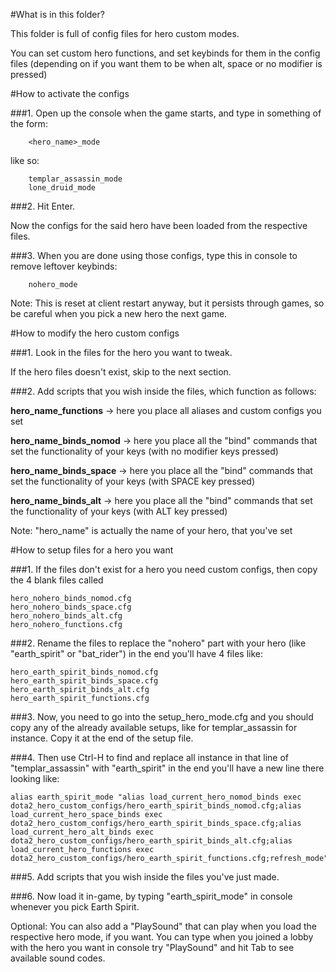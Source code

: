 #What is in this folder?

This folder is full of config files for hero custom modes. 

You can set custom hero functions, and set keybinds for them in the config files 
(depending on if you want them to be when alt, space or no modifier is pressed)



#How to activate the configs

###1. Open up the console when the game starts, and type in something of the form:

```
	<hero_name>_mode
```

like so:

```
	templar_assassin_mode
	lone_druid_mode
```

###2. Hit Enter.

Now the configs for the said hero have been loaded from the respective files.
	
###3. When you are done using those configs, type this in console to remove leftover keybinds:

```
	nohero_mode
```

Note: This is reset at client restart anyway, but it persists through games, so be careful when you pick a new hero the next game.

#How to modify the hero custom configs

###1. Look in the files for the hero you want to tweak. 

If the hero files doesn't exist, skip to the next section.

###2. Add scripts that you wish inside the files, which function as follows:

**hero_name_functions**  ->  here you place all aliases and custom configs you set

**hero_name_binds_nomod**  ->  here you place all the "bind" commands that set the functionality of your keys (with no modifier keys pressed)

**hero_name_binds_space**  ->  here you place all the "bind" commands that set the functionality of your keys (with SPACE key pressed)

**hero_name_binds_alt**  ->  here you place all the "bind" commands that set the functionality of your keys (with ALT key pressed)

Note: "hero_name" is actually the name of your hero, that you've set

#How to setup files for a hero you want

###1. If the files don't exist for a hero you need custom configs, then copy the 4 blank files called

```
hero_nohero_binds_nomod.cfg
hero_nohero_binds_space.cfg
hero_nohero_binds_alt.cfg
hero_nohero_functions.cfg
```

###2. Rename the files to replace the "nohero" part with your hero (like "earth_spirit" or "bat_rider")
in the end you'll have 4 files like:

```
hero_earth_spirit_binds_nomod.cfg
hero_earth_spirit_binds_space.cfg
hero_earth_spirit_binds_alt.cfg
hero_earth_spirit_functions.cfg
```

###3. Now, you need to go into the setup_hero_mode.cfg and you should copy any of the already available setups, like for templar_assassin for instance. 
Copy it at the end of the setup file.

###4. Then use Ctrl-H to find and replace all instance in that line of "templar_assassin" with "earth_spirit"
in the end you'll have a new line there looking like:

```
alias earth_spirit_mode "alias load_current_hero_nomod_binds exec dota2_hero_custom_configs/hero_earth_spirit_binds_nomod.cfg;alias load_current_hero_space_binds exec dota2_hero_custom_configs/hero_earth_spirit_binds_space.cfg;alias load_current_hero_alt_binds exec dota2_hero_custom_configs/hero_earth_spirit_binds_alt.cfg;alias load_current_hero_functions exec dota2_hero_custom_configs/hero_earth_spirit_functions.cfg;refresh_mode"
```

###5. Add scripts that you wish inside the files you've just made.

###6. Now load it in-game, by typing "earth_spirit_mode" in console whenever you pick Earth Spirit.

Optional: You can also add a "PlaySound" that can play when you load the respective hero mode, if you want. You can type when you joined a lobby with the hero you want in console try "PlaySound" and hit Tab to see available sound codes.
